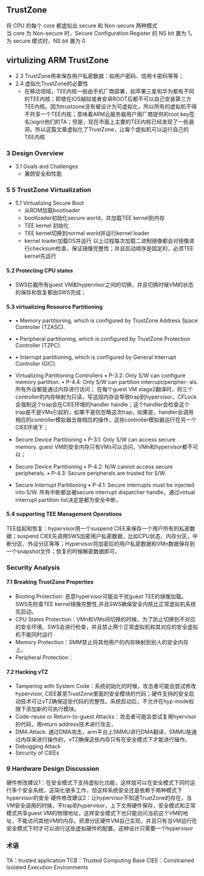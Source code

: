 ## TrustZone
将 CPU 的每个 core 都虚拟出 secure 和 Non-secure 两种模式 </br>
当 core 为 Non-secure 时，Secure Configuration Register 的 NS bit 置为 1，为 secure 模式时，NS bit 置为 0

## virtulizing ARM TrustZone

- 2.3 TrustZone用来保存用户私密数据：如用户密码、信用卡密码等等；
- 2.4 虚拟化TrustZone的必要性
  - 在移动领域，TEE内核一般由手机厂商部署，如苹果三星和华为都有不同的TEE内核；即使在IOS越狱或者安卓ROOT后都不可以自己安装第三方TEE内核。因为trustzone没有被设计为可虚拟化，所以所有的虚拟机不得不共享一个TEE内核；意味着ARM云服务器用户用厂商提供的root key签名(sign)他们的TA；但是，现在市面上主要的TEE内核已经发现了一些漏洞，所以这篇文章虚拟化了TrustZone，让每个虚拟机可以运行自己的TEE内核

### 3 Design Overview
- 3.1 Goals and Challenges
  - 兼顾安全和性能

### 5 5	TrustZone  Virtualization
- 5.1	Virtualizing Secure Boot
  - 从ROM加载bootloader
  - bootloader初始化secure world，并加载TEE kernel到内存
  - TEE kernel 初始化
  - TEE kernel切换到normal world并运行kernel loader
  - kernel loader加载OS并运行
以上过程每次加载二进制镜像都会对镜像进行checksum检查，保证镜像完整性；并且启动顺序是固定的，必须TEE kernel先运行

#### 5.2	Protecting CPU states
  - SWS拦截所有guest VM和hypervisor之间的切换，并且切换时候VM的状态的保存和恢复都由SWS完成；

#### 5.3 virtualizing Resource Partitioning
 - •	Memory partitioning,  which is configured by TrustZone Address Space Controller (TZASC).
 - •	Peripheral partitioning, which is configured by TrustZone Protection Controller (TZPC).
 - •	Interrupt partitioning, which is configured by General Interrupt Controller (GIC).
 
- Virtualizing Partitioning Controllers
•	P-3.2: Only S/W can configure memory partition.
•	P-4.4: Only S/W can partition interrupt/peripher- als.
所有外设都是通过内存进行访问；
在每个guest VM stage2翻译时，将三个controller的内存映射为只读，写这段内存会导致trap到hypervisor，CFLock会强制这个trap会在CIEE环境的handler handle；这个handler会检查这个trap是不是VMs引起的，如果不是则忽略这次trap，如果是，handler会调用相应的controller模拟器去做相应的操作，这些controller模拟器运行在另一个CIEE环境下；

- Secure Device Partitioning
•	P-3.1: Only S/W can access secure memory.
guest VM的安全内存只有VMs可以访问，VMn和hypervisor都不可以；

- Secure Device Partitioning
•	P-4.2: N/W cannot access secure peripherals.
•	P-4.3: Secure peripherals are trusted for S/W.

- Secure Interrupt Partitioning
•	P-4.1: Secure interrupts must be injected into S/W.
所有中断都会被secure interrupt dispatcher handle，通过virtual interrupt partition list决定是都为安全中断，

#### 5.4 supporting TEE Management Operations
TEE挂起和恢复：hypervisor用一个suspend CIEE来保存一个用户所有的私密数据；suspend CIEE先调用SWS加密用户私密数据，比如CPU状态，内存分区，中断分区、外设分区等等；Hypervisor将加密后的用户私密数据和VMn数据保存到一个snapshot文件；恢复的时候解密数据即可。

### Security Analysis
#### 7.1 Breaking TrustZone Properties
- Booting Protection: 恶意hypervisor可能会干扰guest TEE的镜像加载。SWS先检查TEE kernel镜像完整性,并且SWS确保安全内核比正常虚拟机系统先启动。
- CPU States Protection：VMn和VMs间切换的时候，为了防止切换到不对应的安全环境，SWS会进行检查，并且禁止两个正常虚拟机和其对应的安全虚拟机不能同时运行
- Memory Protection：SMM禁止将其他用户的内存映射到别人的安全内存上，
- Peripheral Protection：

#### 7.2 Hacking vTZ
- Tampering with System Code：系统初始化的时候，攻击者可能会尝试修改hypervisor, CIEE甚至TrustZone里面的安全模块的代码；硬件支持的安全启动技术可让vTZ确保这些代码的完整性。系统启动后，不允许在hyp mode权限下添加新的可执行模块。
- Code-reuse or Return-to-guest Attacks：攻击者可能会尝试复用hyervisor的代码，用return address技术进行攻击，
- DMA Attack: 通过DMA攻击，arm平台上SMMU进行DMA翻译，SMMU是通过内存来进行操作的，vTZ确保这些内存只有在安全模式下才能进行操作。
- Debugging Attack
- Security of CIEEs


### 9 Hardware Design Discussion
硬件修改建议1：在安全模式下支持虚拟化功能，这样就可以在安全模式下同时运行多个安全系统，这简化很多工作，但这样系统安全还是依赖于两种模式下hypervisor的安全
硬件修改建议2：让hypervisor不知道TrustZone的存在，当VM安全调用的时候，不trap到hypervisor，上下文用硬件保存，安全模式和正常模式共享guest VM的物理地址，这样安全模式下也只能访问当前这个VM的地址，不能访问其他VM的内存。资源分区硬件VM自己实现，并且只有当VM运行在安全模式下时才可以进行这些虚拟硬件的配置。这种设计只需要一个hypervisor


### 术语
TA：trusted application
TCB：Trusted Computing Base
CIEE：Constrained Isolated Execution Environments
